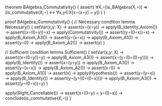 theorem BAlgebra_Commutativity() {
  assert(
    ∀X,∘[is_BAlgebra(X,∘)] ⇒
    (is_commutative(X,∘) ↔ ∀x,y∈X[x∘(x∘y) = y])
  )
}

proof BAlgebra_Commutativity() {
  // Necessary condition
  lemma Necessary() {
    setVar(x,y: X) →
    assert(x∘(x∘y)) →
    apply(B_Identity_Axiom()) →
    assert((x∘(0∘y))∘x) →
    apply(Commutativity()) →
    assert((y∘(0∘x))∘x) →
    apply(B_Axiom_A3()) →
    assert(y∘(x∘x)) →
    apply(B_Axiom_A1()) →
    assert(y∘0) →
    apply(B_Axiom_A2()) →
    assert(y)
  }

  // Sufficient condition
  lemma Sufficient() {
    setVar(x,y: X) →
    assert((x∘(0∘y))∘y) →
    apply(B_Axiom_A3()) →
    assert(x∘(y∘(0∘(0∘y)))) →
    apply(B_Identity()) →
    assert(x∘(y∘y)) →
    apply(B_Axiom_A3()) →
    assert(y∘(x∘x)) →
    apply(B_Axiom_A2()) →
    assert(x∘0) →
    apply(B_Axiom_A1()) →
    assert(x) →
    apply(Hypothesis()) →
    assert(y∘(y∘x)) →
    apply(B_Identity()) →
    assert(y∘(y∘(0∘(0∘x)))) →
    apply(B_Axiom_A3()) →
    assert((y∘(0∘x))∘y)
  }

  apply(Right_Cancellable()) →
  assert(x∘(0∘y) = y∘(0∘x)) →
  conclude(is_commutative(X,∘))
}